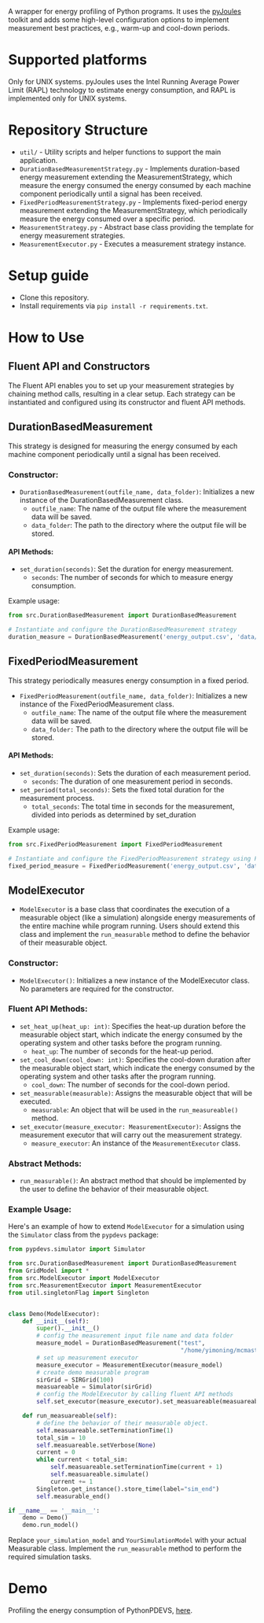 A wrapper for energy profiling of Python programs.
It uses the [pyJoules](https://pyjoules.readthedocs.io/en/latest/) toolkit and adds some high-level configuration options to implement measurement best practices, e.g., warm-up and cool-down periods.

# Supported platforms
Only for UNIX systems.
pyJoules uses the Intel Running Average Power Limit (RAPL) technology to estimate energy consumption, and RAPL is implemented only for UNIX systems.

# Repository Structure
- `util/` - Utility scripts and helper functions to support the main application.
- `DurationBasedMeasurementStrategy.py` - Implements duration-based energy measurement extending the MeasurementStrategy, which measure the energy consumed the energy consumed by each machine component periodically until a signal has been received.
- `FixedPeriodMeasurementStrategy.py` - Implements fixed-period energy measurement extending the MeasurementStrategy, which periodically measure the energy consumed over a specific period.
- `MeasurementStrategy.py` - Abstract base class providing the template for energy measurement strategies.
- `MeasurementExecutor.py` - Executes a measurement strategy instance.

# Setup guide
- Clone this repository.
- Install requirements via ```pip install -r requirements.txt```.

# How to Use

## Fluent API and Constructors

The Fluent API enables you to set up your measurement strategies by chaining method calls, resulting in a clear setup. Each strategy can be instantiated and configured using its constructor and fluent API methods.

## DurationBasedMeasurement

This strategy is designed for measuring the energy consumed by each machine component periodically until a signal has been received.

### Constructor:
- `DurationBasedMeasurement(outfile_name, data_folder)`: Initializes a new instance of the DurationBasedMeasurement class.
  - `outfile_name`: The name of the output file where the measurement data will be saved.
  - `data_folder`: The path to the directory where the output file will be stored.

#### API Methods:
- `set_duration(seconds)`: Set the duration for energy measurement.
  - `seconds`: The number of seconds for which to measure energy consumption.

Example usage:
```python
from src.DurationBasedMeasurement import DurationBasedMeasurement

# Instantiate and configure the DurationBasedMeasurement strategy
duration_measure = DurationBasedMeasurement('energy_output.csv', 'data/').set_duration(5)
```
## FixedPeriodMeasurement

This strategy periodically measures energy consumption in a fixed period. 
- `FixedPeriodMeasurement(outfile_name, data_folder)`: Initializes a new instance of the FixedPeriodMeasurement class.
  - `outfile_name`: The name of the output file where the measurement data will be saved.
  - `data_folder:` The path to the directory where the output file will be stored.
#### API Methods:
- `set_duration(seconds)`: Sets the duration of each measurement period.
  - `seconds`: The duration of one measurement period in seconds.
- `set_period(total_seconds)`: Sets the fixed total duration for the measurement process.
  - `total_seconds`: The total time in seconds for the measurement, divided into periods as determined by set_duration

Example usage:
```python
from src.FixedPeriodMeasurement import FixedPeriodMeasurement

# Instantiate and configure the FixedPeriodMeasurement strategy using Fluent API
fixed_period_measure = FixedPeriodMeasurement('energy_output.csv', 'data/').set_duration(2).set_period(60)
```

## ModelExecutor

- `ModelExecutor` is a base class that coordinates the execution of a measurable object (like a simulation) alongside energy measurements of the entire machine while program running. Users should extend this class and implement the `run_measurable` method to define the behavior of their measurable object.

### Constructor:
- `ModelExecutor()`: Initializes a new instance of the ModelExecutor class. No parameters are required for the constructor.

### Fluent API Methods:
- `set_heat_up(heat_up: int)`: Specifies the heat-up duration before the measurable object start, which indicate the energy consumed by the operating system and other tasks before the program running.
  - `heat_up`: The number of seconds for the heat-up period.
- `set_cool_down(cool_down: int)`: Specifies the cool-down duration after the measurable object start, which indicate the energy consumed by the operating system and other tasks after the program running.
  - `cool_down`: The number of seconds for the cool-down period.
- `set_measurable(measurable)`: Assigns the measurable object that will be executed.
  - `measurable`: An object that will be used in the `run_measureable()` method.
- `set_executor(measure_executor: MeasurementExecutor)`: Assigns the measurement executor that will carry out the measurement strategy.
  - `measure_executor`: An instance of the `MeasurementExecutor` class.

### Abstract Methods:
- `run_measurable()`: An abstract method that should be implemented by the user to define the behavior of their measurable object.

### Example Usage:
Here's an example of how to extend `ModelExecutor` for a simulation using the `Simulator` class from the `pypdevs` package:

```python
from pypdevs.simulator import Simulator

from src.DurationBasedMeasurement import DurationBasedMeasurement
from GridModel import *
from src.ModelExecutor import ModelExecutor
from src.MeasurementExecutor import MeasurementExecutor
from util.singletonFlag import Singleton


class Demo(ModelExecutor):
    def __init__(self):
        super().__init__()
        # config the measurement input file name and data folder
        measure_model = DurationBasedMeasurement("test",
                                                 "/home/yimoning/mcmaster/fall2023/sim_energy_measurements/data/")
        # set up measurement executor
        measure_executor = MeasurementExecutor(measure_model)
        # create demo measurable program
        sirGrid = SIRGrid(100)
        measuareable = Simulator(sirGrid)
        # config the ModelExecutor by calling fluent API methods
        self.set_executor(measure_executor).set_measuareable(measuareable).set_heat_up(10).set_cool_down(10)

    def run_measuareable(self):
        # define the behavior of their measurable object.
        self.measuareable.setTerminationTime(1)
        total_sim = 10
        self.measuareable.setVerbose(None)
        current = 0
        while current < total_sim:
            self.measuareable.setTerminationTime(current + 1)
            self.measuareable.simulate()
            current += 1
        Singleton.get_instance().store_time(label="sim_end")
        self.measurable_end()

if __name__ == '__main__':
    demo = Demo()
    demo.run_model()
```
Replace `your_simulation_model` and `YourSimulationModel` with your actual Measurable class. Implement the `run_measurable` method to perform the required simulation tasks.


# Demo
Profiling the energy consumption of PythonPDEVS, [here](/demo).
